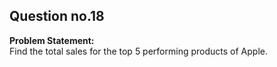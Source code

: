 ## Question no.18
**Problem Statement:**  
Find the total sales for the top 5 performing products of Apple.